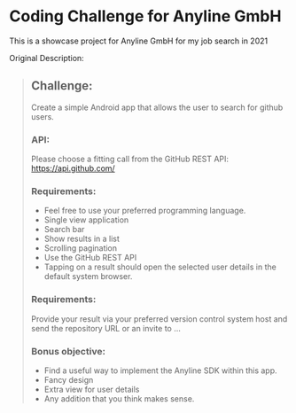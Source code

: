 # Coding Challenge for Anyline GmbH

This is a showcase project for Anyline GmbH for my job search in 2021

Original Description:

> ## Challenge:
> Create a simple Android app that allows the user to search for github users.
> 
> ### API:
> Please choose a fitting call from the GitHub REST API: https://api.github.com/
> ### Requirements:
> - Feel free to use your preferred programming language.
> - Single view application
> - Search bar
> - Show results in a list
> - Scrolling pagination
> - Use the GitHub REST API
> - Tapping on a result should open the selected user details in the default system browser.
> 
> ### Requirements:
> Provide your result via your preferred version control system host and send the repository URL or
> an invite to ...
> 
> ### Bonus objective:
> - Find a useful way to implement the Anyline SDK within this app.
> - Fancy design
> - Extra view for user details
> - Any addition that you think makes sense.
